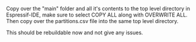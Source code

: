 Copy over the "main" folder and all it's contents to the top level directory in Espressif-IDE, make sure to select COPY ALL along with OVERWRITE ALL.
Then copy over the partitions.csv file into the same top level directory.  

This should be rebuildable now and not give any issues.
